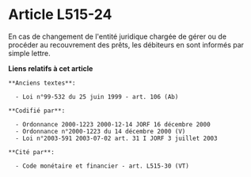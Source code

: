 # Article L515-24

En cas de changement de l'entité juridique chargée de gérer ou de procéder au recouvrement des prêts, les débiteurs en sont
informés par simple lettre.

**Liens relatifs à cet article**

	**Anciens textes**:

	  - Loi n°99-532 du 25 juin 1999 - art. 106 (Ab)

	**Codifié par**:

	  - Ordonnance 2000-1223 2000-12-14 JORF 16 décembre 2000
	  - Ordonnance n°2000-1223 du 14 décembre 2000 (V)
	  - Loi n°2003-591 2003-07-02 art. 31 I JORF 3 juillet 2003

	**Cité par**:

	  - Code monétaire et financier - art. L515-30 (VT)

